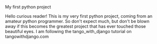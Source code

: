My first python project

Hello curious reader! This is my very first python project, coming from an amateur python programmer. So don't expect much, but don't be blown away if this becomes the greatest project that has ever touched those beautiful eyes. I am following the tango_with_django tutorial on tangowithdjango.com
